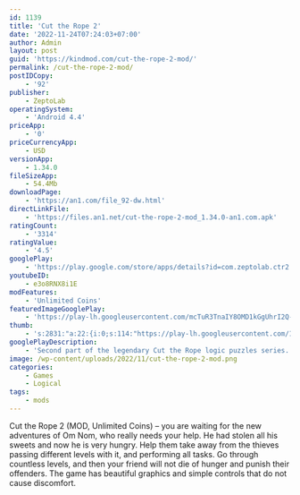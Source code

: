 ```yaml
---
id: 1139
title: 'Cut the Rope 2'
date: '2022-11-24T07:24:03+07:00'
author: Admin
layout: post
guid: 'https://kindmod.com/cut-the-rope-2-mod/'
permalink: /cut-the-rope-2-mod/
postIDCopy:
    - '92'
publisher:
    - ZeptoLab
operatingSystem:
    - 'Android 4.4'
priceApp:
    - '0'
priceCurrencyApp:
    - USD
versionApp:
    - 1.34.0
fileSizeApp:
    - 54.4Mb
downloadPage:
    - 'https://an1.com/file_92-dw.html'
directLinkFile:
    - 'https://files.an1.net/cut-the-rope-2-mod_1.34.0-an1.com.apk'
ratingCount:
    - '3314'
ratingValue:
    - '4.5'
googlePlay:
    - 'https://play.google.com/store/apps/details?id=com.zeptolab.ctr2.f2p.google'
youtubeID:
    - e3o8RNX8i1E
modFeatures:
    - 'Unlimited Coins'
featuredImageGooglePlay:
    - 'https://play-lh.googleusercontent.com/mcTuR3TnaIY8OMD1kGgUhrI2Q-xH8YXu6zPS78pimfnh_RlpxhiPmph7DbmuF62Zdw'
thumb:
    - 's:2831:"a:22:{i:0;s:114:"https://play-lh.googleusercontent.com/1AOmxDSvc2vu-NZe-YafSC3PDujEyba2yuOoNbMDGGzeJOBV7m2tA12sxTlCKUUJYQ=w526-h296";i:1;s:116:"https://play-lh.googleusercontent.com/-7nASZDEQdDg-pe7X3WYBvmDMb0Qbi5AJusw5PFDqT_PFR_k-xpxEAAZ7lja1X_Dju2W=w526-h296";i:2;s:115:"https://play-lh.googleusercontent.com/SaQ9DR-L4tvavX7bta8xeyfBgkeMgJGykaGS0hsXQnb8TTbn0sHPUEmbT8NZ2JDqXss=w526-h296";i:3;s:116:"https://play-lh.googleusercontent.com/3q9a2Bl4NsNtyE5F31daylw6I1JRLxd78z04L78qkGzr3TUjkL0w7tsiKoEZL4yB3a3o=w526-h296";i:4;s:115:"https://play-lh.googleusercontent.com/l2mxylFDTt4DPvVJWS9bP2MhoLl1zqui2_HH5MiYRTx5jvJK9sWInorbho18lHwlALs=w526-h296";i:5;s:114:"https://play-lh.googleusercontent.com/9h-FPT5nX1FH37NG8-aEEAqnVK_av9E5f_ij2ASEA133lmXZu6DfFG7zgS7t9hzYaA=w526-h296";i:6;s:114:"https://play-lh.googleusercontent.com/LoD2bRqRNqWTp3K8vimGwCE-u8vFRy8WxIhtFucg1TelVnkr_lhkK6a7S22C4kz1Sw=w526-h296";i:7;s:115:"https://play-lh.googleusercontent.com/OekvBERE1T0YRmNGeYEOCnN048SAIXdZ0oELBwESod9XAkSW6XB4YY578vSe0NrPusg=w526-h296";i:8;s:114:"https://play-lh.googleusercontent.com/7JEULXpdFw4fAZy4uQYTK8nZwmMBsPVI7Uek1XGbpw1dTP-jzcYcZKDOuEJFZFG8fQ=w526-h296";i:9;s:116:"https://play-lh.googleusercontent.com/BsYevPuA2eG_dqMet-OYUOFPoNc8RaZz6__W3qo-UMklmiaVc6QpMbRx7q08XyIjxUTA=w526-h296";i:10;s:114:"https://play-lh.googleusercontent.com/fYnyKCliZrJLF4y6Coo1j_eBNfr9CGrzx6yShIHXvAIPBqPgo_DppiesTj8PTLV1Xg=w526-h296";i:11;s:114:"https://play-lh.googleusercontent.com/jIpziZrnUpt5sGIPm1ngcP5joCnMIhAvGA7hrsfOs9OLrONFx7LkFILNMCTgk80OuA=w526-h296";i:12;s:115:"https://play-lh.googleusercontent.com/sro2_fyQhD8wTNxm0vEnkSlNGU8EnoJZiEZq71paNXrptzOI8zGdoclKGWv8XkM3Q_w=w526-h296";i:13;s:115:"https://play-lh.googleusercontent.com/CdAtes_AmdqpLgM-uHJwJo9qTq9F8ToO0i-7iIEqQbYB6p5eaqme9W4rDMjAozXAS1Q=w526-h296";i:14;s:114:"https://play-lh.googleusercontent.com/OYrlcFY3Iszl8a9kSbqOwJ8ZQC3O3waWiXgXgNBxiAbFDIM63jiKL4-PCTZjqEsxyQ=w526-h296";i:15;s:115:"https://play-lh.googleusercontent.com/W1oQePgwo3vtYPZ7E5FZS7QtCNSO0AetiNwRffLQAL8-y5y05Am0PwtPO5Ne9FMZbWk=w526-h296";i:16;s:115:"https://play-lh.googleusercontent.com/dj70LWAhcR7jVuU6tVjk598RoeDJ-_rg-zjiZXbqh24puVS2OQpa0P5oLgEcVMXhCFo=w526-h296";i:17;s:114:"https://play-lh.googleusercontent.com/1Wtfw2f3Da0kaAvUwNOSt6huH_Kmjf8AHMMIG05zDRUKGg6GqdWAA95tcF4Sn_IfdQ=w526-h296";i:18;s:115:"https://play-lh.googleusercontent.com/b1eSA3We8DwMMPuwI7pO5fST5jCReLUubACgxImNgp5iLQfrDqGjvUlLJfpDs7zHyx4=w526-h296";i:19;s:115:"https://play-lh.googleusercontent.com/Y-RuHmNOeraGEd4kFBfUfc8rMAbvsihK0p1miO03ZrxB1GMH_Ysdw7TO1bv73mH82Wg=w526-h296";i:20;s:116:"https://play-lh.googleusercontent.com/rXsE1uuSkPHZxMF1--q3ZHEzjDvxTWIqtYkG9bYK1wqlKkY69wQoOyL-xrWUllWpKzD7=w526-h296";i:21;s:115:"https://play-lh.googleusercontent.com/rZzSHPjv4uQ3O7t4QGJ43rqiOnbat6a1YEdYqvSwjdeHhoOeHrRIwP3zdylACRwAVoI=w526-h296";}";'
googlePlayDescription:
    - 'Second part of the legendary Cut the Rope logic puzzles series. Get it now for free!. Cut the Rope 2 is a part of the iconic Cut the Rope franchise by ZeptoLab, which follows the adventures of Om Nom, a cute green creature that adores candies!. Meet Om Nom''s friends - the Nommies - and hop on the amazing journey through more than 160 levels that will take you through lush forests, busy cities, junkyards and underground tunnels, all in pursuit of one goal – CANDY!'
image: /wp-content/uploads/2022/11/cut-the-rope-2-mod.png
categories:
    - Games
    - Logical
tags:
    - mods
---
```


Cut the Rope 2 (MOD, Unlimited Coins) – you are waiting for the new adventures of Om Nom, who really needs your help. He had stolen all his sweets and now he is very hungry. Help them take away from the thieves passing different levels with it, and performing all tasks. Go through countless levels, and then your friend will not die of hunger and punish their offenders. The game has beautiful graphics and simple controls that do not cause discomfort.